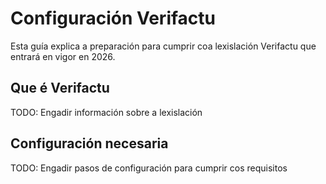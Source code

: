 # Configuración Verifactu

Esta guía explica a preparación para cumprir coa lexislación Verifactu que entrará en vigor en 2026.

## Que é Verifactu

TODO: Engadir información sobre a lexislación

## Configuración necesaria

TODO: Engadir pasos de configuración para cumprir cos requisitos
